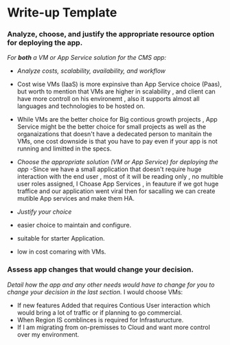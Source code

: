 # Write-up Template

### Analyze, choose, and justify the appropriate resource option for deploying the app.

_For **both** a VM or App Service solution for the CMS app:_

- _Analyze costs, scalability, availability, and workflow_
- Cost wise VMs (IaaS) is more expinsive than App Service choice (Paas), but worth to mention that VMs are higher in scalability , and client can have more controll on his environemt , also it supports almost all languages and technologies to be hosted on.
- While VMs are the better choice for Big contious growth projects , App Service might be the better choice for small projects as well as the organaizations that doesn't have a dedecated person to manitain the VMs, one cost downside is that you have to pay even if your app is not running and limitted in the specs.

- _Choose the appropriate solution (VM or App Service) for deploying the app_
  -Since we have a small application that doesn't require huge interaction with the end user , most of it will be reading only , no multible user roles assigned, I Choase App Services , in feauture if we got huge traffice and our application went viral then for sacalling we can create mutible App services and make them HA.
- _Justify your choice_
- easier choice to maintain and configure.
- suitable for starter Application.
- low in cost comaring with VMs.

### Assess app changes that would change your decision.

_Detail how the app and any other needs would have to change for you to change your decision in the last section._
I would choose VMs:

- If new features Added that requires Contious User interaction which would bring a lot of traffic or if planning to go commercial.
- When Region IS comblinces is required for Infrasturucture.
- If I am migrating from on-premisses to Cloud and want more control over my environment.
